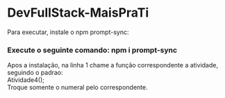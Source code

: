 # DevFullStack-MaisPraTi

Para executar, instale o npm prompt-sync:

### Execute o seguinte comando: npm i prompt-sync

Apos a instalação, na linha 1 chame a função correspondente a atividade, seguindo o padrao:<br />
Atividade4();<br />
Troque somente o numeral pelo correspondente.